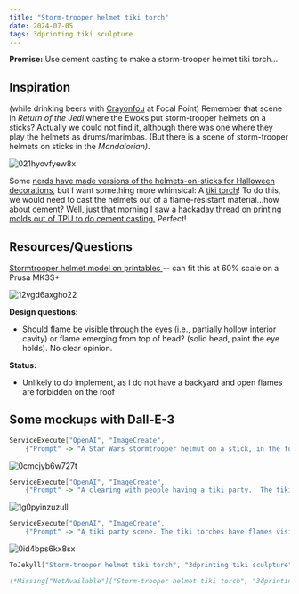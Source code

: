 ```yaml
---
title: "Storm-trooper helmet tiki torch"
date: 2024-07-05
tags: 3dprinting tiki sculpture
---
```


**Premise:**  Use cement casting to make a storm-trooper helmet tiki torch...

## Inspiration

(while drinking beers with [Crayonfou](https://crayonfou.com) at Focal Point) Remember that scene in *Return of the Jedi* where the Ewoks put storm-trooper helmets on a sticks?  Actually we could not find it, although there was  one where they play the helmets as drums/marimbas. (But there is a scene of storm-trooper helmets on sticks in the *Mandalorian)*.

![021hyovfyew8x](/blog/images/2024/7/5/021hyovfyew8x.png)

Some [nerds have made versions of the helmets-on-sticks for Halloween decorations](https://www.therpf.com/forums/threads/stormtrooper-helmets-on-spikes.345744/), but I want something more whimsical:  A [tiki torch](https://amzn.to/3WajOnw)! To do this, we would need to cast the helmets out of a flame-resistant material...how about cement?  Well, just that morning I saw a [hackaday thread on printing molds out of TPU to do cement casting.](https://hackaday.com/2024/07/01/casting-concrete-with-a-3d-printed-mould/)  Perfect! 

## Resources/Questions

[Stormtrooper helmet model on printables ](https://www.printables.com/model/3041-stormtrooper-anh-helmet/files)-- can fit this at 60% scale on a Prusa MK3S+

![12vgd6axgho22](/blog/images/2024/7/5/12vgd6axgho22.png)

**Design questions:**

- Should flame be visible through the eyes (i.e., partially hollow interior cavity) or flame emerging from top of head? (solid head, paint the eye holds). No clear opinion.

**Status:**

- Unlikely to do implement, as I do not have  a backyard and open flames are forbidden on the roof

## Some mockups with Dall-E-3

```mathematica
ServiceExecute["OpenAI", "ImageCreate", 
    {"Prompt" -> "A Star Wars stormtrooper helmut on a stick, in the form of a tiki torch", "Model" -> "dall-e-3"}]
```

![0cmcjyb6w727t](/blog/images/2024/7/5/0cmcjyb6w727t.png)

```mathematica
ServiceExecute["OpenAI", "ImageCreate", 
    {"Prompt" -> "A clearing with people having a tiki party.  The tiki torches that are in the background and foreground are clearly Star Wars stormtrooper helmets on sticks, and have flames visible.", "Model" -> "dall-e-3"}]
```

![1g0pyinzuzull](/blog/images/2024/7/5/1g0pyinzuzull.png)

```mathematica
ServiceExecute["OpenAI", "ImageCreate", 
    {"Prompt" -> "A tiki party scene. The tiki torches have flames visible from the top and are shaped like star wars stormtrooper helmets.", "Model" -> "dall-e-3"}]
```

![0id4bps6kx8sx](/blog/images/2024/7/5/0id4bps6kx8sx.png)

```mathematica
ToJekyll["Storm-trooper helmet tiki torch", "3dprinting tiki sculpture"]

(*Missing["NotAvailable"]["Storm-trooper helmet tiki torch", "3dprinting tiki sculpture"]*)
```
